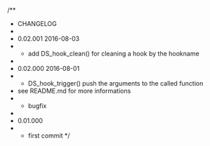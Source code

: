 /**
 * CHANGELOG
 * 
 * 0.02.001 2016-08-03
 *  - add DS_hook_clean() for cleaning a hook by the hookname
 * 
 * 0.02.000 2016-08-01
 *  - DS_hook_trigger() push the arguments to the called function
 *    see README.md for more informations
 *  - bugfix
 * 
 * 0.01.000 
 *  - first commit
 */